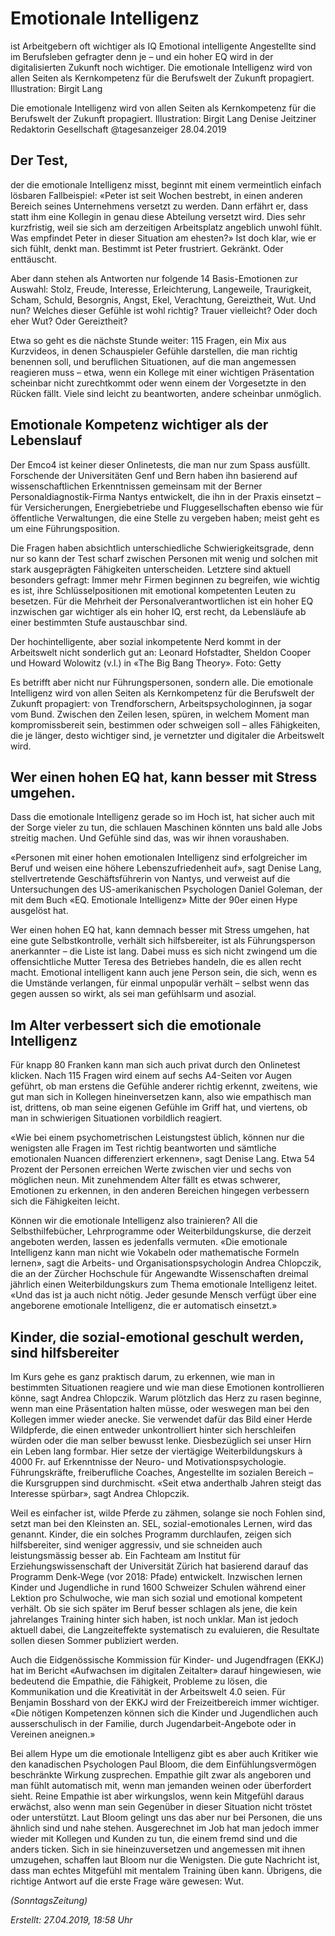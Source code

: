 # Emotionale Intelligenz
ist Arbeitgebern oft wichtiger als IQ
Emotional intelligente Angestellte sind im Berufsleben gefragter denn je – und ein hoher EQ wird in der digitalisierten Zukunft noch wichtiger.
Die emotionale Intelligenz wird von allen Seiten als Kernkompetenz für die Berufswelt der Zukunft propagiert. Illustration: Birgit Lang

Die emotionale Intelligenz wird von allen Seiten als Kernkompetenz für die Berufswelt der Zukunft propagiert. Illustration: Birgit Lang
Denise Jeitziner
Redaktorin Gesellschaft
@tagesanzeiger
28.04.2019

## Der Test, 
der die emotionale Intelligenz misst, beginnt mit einem vermeintlich einfach lösbaren Fallbeispiel: «Peter ist seit Wochen bestrebt, in einen anderen Bereich seines Unternehmens versetzt zu werden. Dann erfährt er, dass statt ihm eine Kollegin in genau diese Abteilung versetzt wird. Dies sehr kurzfristig, weil sie sich am derzeitigen Arbeitsplatz angeblich unwohl fühlt. Was empfindet Peter in dieser Situation am ehesten?» Ist doch klar, wie er sich fühlt, denkt man. Bestimmt ist Peter frustriert. Gekränkt. Oder enttäuscht.

Aber dann stehen als Antworten nur folgende 14 Basis-Emotionen zur Auswahl: Stolz, Freude, Interesse, Erleichterung, Langeweile, Traurigkeit, Scham, Schuld, Besorgnis, Angst, Ekel, Verachtung, Gereiztheit, Wut. Und nun? Welches dieser Gefühle ist wohl richtig? Trauer vielleicht? Oder doch eher Wut? Oder Gereiztheit?

Etwa so geht es die nächste Stunde weiter: 115 Fragen, ein Mix aus Kurzvideos, in denen Schauspieler Gefühle darstellen, die man richtig benennen soll, und beruflichen Situationen, auf die man angemessen reagieren muss – etwa, wenn ein Kollege mit einer wichtigen Präsentation scheinbar nicht zurechtkommt oder wenn einem der Vorgesetzte in den Rücken fällt. Viele sind leicht zu beantworten, andere scheinbar unmöglich.

## Emotionale Kompetenz wichtiger als der Lebenslauf

Der Emco4 ist keiner dieser Onlinetests, die man nur zum Spass ausfüllt. Forschende der Universitäten Genf und Bern haben ihn basierend auf wissenschaftlichen Erkenntnissen gemeinsam mit der Berner Personaldiagnostik-Firma Nantys entwickelt, die ihn in der Praxis einsetzt – für Versicherungen, Energiebetriebe und Fluggesellschaften ebenso wie für öffentliche Verwaltungen, die eine Stelle zu vergeben haben; meist geht es um eine Führungsposition.

Die Fragen haben absichtlich unterschiedliche Schwierigkeitsgrade, denn nur so kann der Test scharf zwischen Personen mit wenig und solchen mit stark ausgeprägten Fähigkeiten unterscheiden. Letztere sind aktuell besonders gefragt: Immer mehr Firmen beginnen zu begreifen, wie wichtig es ist, ihre Schlüsselpositionen mit emotional kompetenten Leuten zu besetzen. Für die Mehrheit der Personalverantwortlichen ist ein hoher EQ inzwischen gar wichtiger als ein hoher IQ, erst recht, da Lebensläufe ab einer bestimmten Stufe austauschbar sind.

Der hochintelligente, aber sozial inkompetente Nerd kommt in der Arbeitswelt nicht sonderlich gut an: Leonard Hofstadter, Sheldon Cooper und Howard Wolowitz (v.l.) in «The Big Bang Theory». Foto: Getty

Es betrifft aber nicht nur Führungspersonen, sondern alle. Die emotionale Intelligenz wird von allen Seiten als Kernkompetenz für die Berufswelt der Zukunft propagiert: von Trendforschern, Arbeitspsychologinnen, ja sogar vom Bund. Zwischen den Zeilen lesen, spüren, in welchem Moment man kompromissbereit sein, bestimmen oder schweigen soll – alles Fähigkeiten, die je länger, desto wichtiger sind, je vernetzter und digitaler die Arbeitswelt wird.

## Wer einen hohen EQ hat, kann besser mit Stress umgehen.

Dass die emotionale Intelligenz gerade so im Hoch ist, hat sicher auch mit der Sorge vieler zu tun, die schlauen Maschinen könnten uns bald alle Jobs streitig machen. Und Gefühle sind das, was wir ihnen voraushaben.

«Personen mit einer hohen emotionalen Intelligenz sind erfolgreicher im Beruf und weisen eine höhere Lebenszufriedenheit auf», sagt Denise Lang, stellvertretende Geschäftsführerin von Nantys, und verweist auf die Untersuchungen des US-amerikanischen Psychologen Daniel Goleman, der mit dem Buch «EQ. Emotionale Intelligenz» Mitte der 90er einen Hype ausgelöst hat.

Wer einen hohen EQ hat, kann demnach besser mit Stress umgehen, hat eine gute Selbstkontrolle, verhält sich hilfsbereiter, ist als Führungsperson anerkannter – die Liste ist lang. Dabei muss es sich nicht zwingend um die offensichtliche Mutter Teresa des Betriebes handeln, die es allen recht macht. Emotional intelligent kann auch jene Person sein, die sich, wenn es die Umstände verlangen, für einmal unpopulär verhält – selbst wenn das gegen aussen so wirkt, als sei man gefühlsarm und asozial.

## Im Alter verbessert sich die emotionale Intelligenz

Für knapp 80 Franken kann man sich auch privat durch den Onlinetest klicken. Nach 115 Fragen wird einem auf sechs A4-Seiten vor Augen geführt, ob man erstens die Gefühle anderer richtig erkennt, zweitens, wie gut man sich in Kollegen hineinversetzen kann, also wie empathisch man ist, drittens, ob man seine eigenen Gefühle im Griff hat, und viertens, ob man in schwierigen Situationen vorbildlich reagiert.

«Wie bei einem psychometrischen Leistungstest üblich, können nur die wenigsten alle Fragen im Test richtig beantworten und sämtliche emotionalen Nuancen differenziert erkennen», sagt Denise Lang. Etwa 54 Prozent der Personen erreichen Werte zwischen vier und sechs von möglichen neun. Mit zunehmendem Alter fällt es etwas schwerer, Emotionen zu erkennen, in den anderen Bereichen hingegen verbessern sich die Fähigkeiten leicht.

Können wir die emotionale Intelligenz also trainieren? All die Selbsthilfebücher, Lehrprogramme oder Weiterbildungskurse, die derzeit angeboten werden, lassen es jedenfalls vermuten. «Die emotionale Intelligenz kann man nicht wie Vokabeln oder mathematische Formeln lernen», sagt die Arbeits- und Organisationspsychologin Andrea Chlopczik, die an der Zürcher Hochschule für Angewandte Wissenschaften dreimal jährlich einen Weiterbildungskurs zum Thema emotionale Intelligenz leitet. «Und das ist ja auch nicht nötig. Jeder gesunde Mensch verfügt über eine angeborene emotionale Intelligenz, die er automatisch einsetzt.»

## Kinder, die sozial-emotional geschult werden, sind hilfsbereiter

Im Kurs gehe es ganz praktisch darum, zu erkennen, wie man in bestimmten Situationen reagiere und wie man diese Emotionen kontrollieren könne, sagt Andrea Chlopczik. Warum plötzlich das Herz zu rasen beginne, wenn man eine Präsentation halten müsse, oder weswegen man bei den Kollegen immer wieder anecke. Sie verwendet dafür das Bild einer Herde Wildpferde, die einen entweder unkontrolliert hinter sich herschleifen würden oder die man selber bewusst lenke. Diesbezüglich sei unser Hirn ein Leben lang formbar. Hier setze der viertägige Weiterbildungskurs à 4000 Fr. auf Erkenntnisse der Neuro- und Motivations­psychologie. Führungskräfte, freiberufliche Coaches, Angestellte im sozialen Bereich – die Kursgruppen sind durchmischt. «Seit etwa anderthalb Jahren steigt das Interesse spürbar», sagt Andrea Chlopczik.

Weil es einfacher ist, wilde Pferde zu zähmen, solange sie noch Fohlen sind, setzt man bei den Kleinsten an. SEL, sozial-emotionales Lernen, wird das genannt. Kinder, die ein solches Programm durchlaufen, zeigen sich hilfsbereiter, sind weniger aggressiv, und sie schneiden auch leistungsmässig besser ab. Ein Fachteam am Institut für Erziehungswissenschaft der Universität Zürich hat basierend darauf das Programm Denk-Wege (vor 2018: Pfade) entwickelt. Inzwischen lernen Kinder und Jugendliche in rund 1600 Schweizer Schulen während einer Lektion pro Schulwoche, wie man sich sozial und emotional kompetent verhält. Ob sie sich später im Beruf besser schlagen als jene, die kein jahrelanges Training hinter sich haben, ist noch unklar. Man ist jedoch aktuell dabei, die Langzeiteffekte systematisch zu evaluieren, die Resultate sollen diesen Sommer publiziert werden.

Auch die Eidgenössische Kommission für Kinder- und Jugendfragen (EKKJ) hat im Bericht «Aufwachsen im digitalen Zeitalter» darauf hingewiesen, wie bedeutend die Empathie, die Fähigkeit, Probleme zu lösen, die Kommunikation und die Kreativität in der Arbeitswelt 4.0 seien. Für Benjamin Bosshard von der EKKJ wird der Freizeitbereich immer wichtiger. «Die nötigen Kompetenzen können sich die Kinder und Jugendlichen auch ausserschulisch in der Familie, durch Jugendarbeit-Angebote oder in Vereinen aneignen.»

Bei allem Hype um die emotionale Intelligenz gibt es aber auch Kritiker wie den kanadischen Psychologen Paul Bloom, die dem Einfühlungsvermögen beschränkte Wirkung zusprechen. Empathie gilt zwar als angeboren und man fühlt automatisch mit, wenn man jemanden weinen oder überfordert sieht. Reine Empathie ist aber wirkungslos, wenn kein Mitgefühl daraus erwächst, also wenn man sein Gegenüber in dieser Situation nicht tröstet oder unterstützt. Laut Bloom gelingt uns das aber nur bei Personen, die uns ähnlich sind und nahe stehen. Ausgerechnet im Job hat man jedoch immer wieder mit Kollegen und Kunden zu tun, die einem fremd sind und die anders ticken. Sich in sie hineinzuversetzen und angemessen mit ihnen umzugehen, schaffen laut Bloom nur die Wenigsten. Die gute Nachricht ist, dass man echtes Mitgefühl mit mentalem Training üben kann. Übrigens, die richtige Antwort auf die erste Frage wäre gewesen: Wut.



_(SonntagsZeitung)_

_Erstellt: 27.04.2019, 18:58 Uhr_
